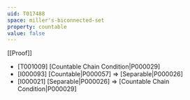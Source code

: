 ```yaml
---
uid: T017488
space: miller's-biconnected-set
property: countable
value: false
---
```

[[Proof]]

* [T001009] [Countable Chain Condition|P000029]
* [I000093] [Countable|P000057] => [Separable|P000026]
* [I000021] [Separable|P000026] => [Countable Chain Condition|P000029]

